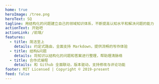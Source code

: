 ```yaml
---
home: true
heroImage: /tree.png
heroText: SQ
tagline: 用结构化的问题建立自己的领域知识体系，不断提高认知水平和解决问题的能力
actionText: 开始吧
actionLink: /前端/
features:
  - title: 简洁至上
    details: 约定式路由，全面支持 Markdown，提供流畅的写作体验
  - title: 结构&问题
    details: 将知识以结构化的问题和答案进行整理，帮助理清脉络
  - title: 合作式编程
    details: 和 Github 全面联动，版本驱动，支持修改与评论功能
footer: MIT Licensed | Copyright © 2019-present
feed: false
---
```

